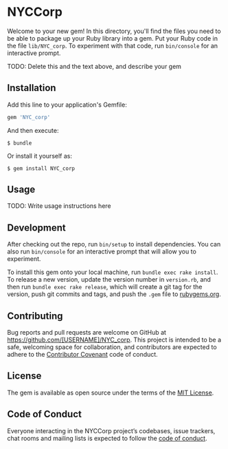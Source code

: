 # NYCCorp

Welcome to your new gem! In this directory, you'll find the files you need to be able to package up your Ruby library into a gem. Put your Ruby code in the file `lib/NYC_corp`. To experiment with that code, run `bin/console` for an interactive prompt.

TODO: Delete this and the text above, and describe your gem

## Installation

Add this line to your application's Gemfile:

```ruby
gem 'NYC_corp'
```

And then execute:

    $ bundle

Or install it yourself as:

    $ gem install NYC_corp

## Usage

TODO: Write usage instructions here

## Development

After checking out the repo, run `bin/setup` to install dependencies. You can also run `bin/console` for an interactive prompt that will allow you to experiment.

To install this gem onto your local machine, run `bundle exec rake install`. To release a new version, update the version number in `version.rb`, and then run `bundle exec rake release`, which will create a git tag for the version, push git commits and tags, and push the `.gem` file to [rubygems.org](https://rubygems.org).

## Contributing

Bug reports and pull requests are welcome on GitHub at https://github.com/[USERNAME]/NYC_corp. This project is intended to be a safe, welcoming space for collaboration, and contributors are expected to adhere to the [Contributor Covenant](http://contributor-covenant.org) code of conduct.

## License

The gem is available as open source under the terms of the [MIT License](https://opensource.org/licenses/MIT).

## Code of Conduct

Everyone interacting in the NYCCorp project’s codebases, issue trackers, chat rooms and mailing lists is expected to follow the [code of conduct](https://github.com/[USERNAME]/NYC_corp/blob/master/CODE_OF_CONDUCT.md).
